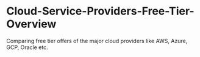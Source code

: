 # Cloud-Service-Providers-Free-Tier-Overview
Comparing free tier offers of the major cloud providers like AWS, Azure, GCP, Oracle etc.
